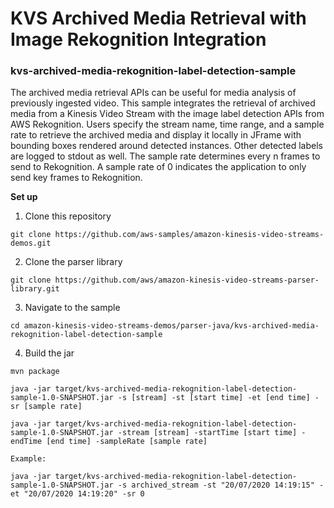 # KVS Archived Media Retrieval with Image Rekognition Integration



### kvs-archived-media-rekognition-label-detection-sample

The archived media retrieval APIs can be useful for media analysis of previously ingested video. This sample integrates the retrieval of archived media from a Kinesis Video Stream with the image label detection APIs from AWS Rekognition. Users specify the stream name, time range, and a sample rate to retrieve the archived media and display it locally in JFrame with bounding boxes rendered around detected instances. Other detected labels are logged to stdout as well. The sample rate determines every n frames to send to Rekognition. A sample rate of 0 indicates the application to only send key frames to Rekognition.
   
**Set up**

1. Clone this repository 

```
git clone https://github.com/aws-samples/amazon-kinesis-video-streams-demos.git
```

2. Clone the parser library

```
git clone https://github.com/aws/amazon-kinesis-video-streams-parser-library.git
```

3. Navigate to the sample

```
cd amazon-kinesis-video-streams-demos/parser-java/kvs-archived-media-rekognition-label-detection-sample
```

4. Build the jar
```
mvn package
```

```
java -jar target/kvs-archived-media-rekognition-label-detection-sample-1.0-SNAPSHOT.jar -s [stream] -st [start time] -et [end time] -sr [sample rate]

java -jar target/kvs-archived-media-rekognition-label-detection-sample-1.0-SNAPSHOT.jar -stream [stream] -startTime [start time] -endTime [end time] -sampleRate [sample rate]

Example:
   
java -jar target/kvs-archived-media-rekognition-label-detection-sample-1.0-SNAPSHOT.jar -s archived_stream -st "20/07/2020 14:19:15" -et "20/07/2020 14:19:20" -sr 0
```
